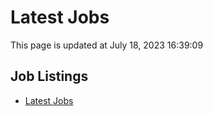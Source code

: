 # Latest Jobs

This page is updated at July 18, 2023 16:39:09

## Job Listings

- [Latest Jobs](jobs/latest-jobs.md)
